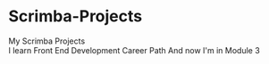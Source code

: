 # Scrimba-Projects
My Scrimba Projects <br>
I learn Front End Development Career Path And now I'm in Module 3
